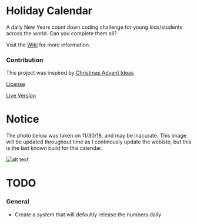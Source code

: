# Holiday Calendar

A daily New Years count down coding challenge for young kids/students across the world. Can you complete them all? 

Visit the [Wiki](http://github.com) for more information. 

### Contribution
This project was inspired by [Christmas Advent Ideas](https://www.homestoriesatoz.com/holiday-ideas/20-christmas-advent-calendar-ideas.html) 

[License](http://github.com)

[Live Version](https://shadyalexcodes.github.io/Holiday-Calendar/index.html)

# Notice

The photo below was taken on 11/30/18, and may be inacurate. This image will be updated throughout time as I continously update the webiste, but this is the last known build for this calendar.

![alt text](https://i.imgur.com/6MpePwA.png)

# TODO

### General
 * Create a system that will defaultly release the numbers daily
